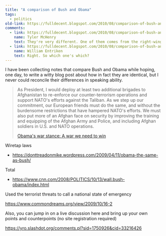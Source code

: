 ```yaml
---
title: "A comparison of Bush and Obama"
tags:
  - politics 
old-link: https://fulldecent.blogspot.com/2010/08/comparison-of-bush-and-obama.html
comments:
  - link: https://fulldecent.blogspot.com/2010/08/comparison-of-bush-and-obama.html#comment-5361860459603654810
    name: Tyler McHenry
    text: They're very different. One of them comes from the right-wing conservative party, and the other one comes from the very right-wing extremely conservative party.
  - link: https://fulldecent.blogspot.com/2010/08/comparison-of-bush-and-obama.html#comment-8262833050515876640
    name: William Entriken
    text: Right. So which one's which?
---
```


I have been collecting notes that compare Bush and Obama while hoping, one day, to write a witty blog post about how in fact they are identical, but I never could reconcile their differences in speaking ability.

> As President, I would deploy at least two additional brigades to Afghanistan to re-enforce our counter-terrorism operations and support NATO's efforts against the Taliban. As we step up our commitment, our European friends must do the same, and without the burdensome restrictions that have hampered NATO's efforts. We must also put more of an Afghan face on security by improving the training and equipping of the Afghan Army and Police, and including Afghan soldiers in U.S. and NATO operations.
>
> [Obama's war stance: A war we need to win](https://web.archive.org/web/20080827213636/http://origin.barackobama.com/2007/08/01/remarks_of_senator_obama_the_w.php)

Wiretap laws

- <https://donttreadonmike.wordpress.com/2009/04/11/obama-the-same-as-bush/>

Total

- <https://www.cnn.com/2008/POLITICS/10/13/wall.bush-obama/index.html>

Used the terrorist threats to call a national state of emergency

<https://www.commondreams.org/view/2009/10/16-2>

Also, you can jump in on a live discussion here and bring up your own points and counterpoints (no site registration required)

<https://yro.slashdot.org/comments.pl?sid=1750926&cid=33216426>

